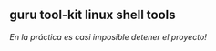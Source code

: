 guru tool-kit linux shell tools 
-------------------------------------------

*En la práctica es casi imposible detener el proyecto!*

